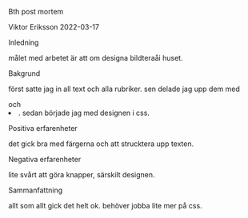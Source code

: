 Bth post mortem

Viktor Eriksson 2022-03-17


Inledning

målet med arbetet är att om designa bildteraåi huset.



Bakgrund

först satte jag in all text och alla rubriker. sen delade jag upp dem med <p> <nav> och <li>. sedan började jag med designen i css.



Positiva erfarenheter

det gick bra med färgerna och att strucktera upp texten.



Negativa erfarenheter

lite svårt att göra knapper, särskilt designen.



Sammanfattning

allt som allt gick det helt ok. behöver jobba lite mer på css.